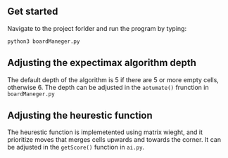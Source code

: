 ## Get started

Navigate to the project forlder and run the program by typing:

```
python3 boardManeger.py
```

## Adjusting the expectimax algorithm depth

The default depth of the algorithm is 5 if there are 5 or more empty cells, otherwise 6.
The depth can be adjusted in the `aotumate()` frunction in `boardManeger.py`

## Adjusting the heurestic function

The heurestic function is implemetented using matrix wieght, and it prioritize moves that merges cells upwards and towards the corner. It can be adjusted in the `getScore()` function in `ai.py`.
